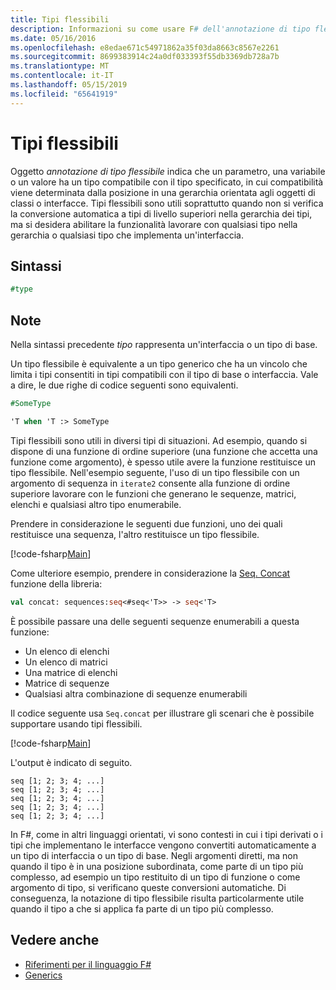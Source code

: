 ```yaml
---
title: Tipi flessibili
description: Informazioni su come usare F# dell'annotazione di tipo flessibile, che indica che un parametro, una variabile o un valore è un tipo compatibile con un tipo specificato.
ms.date: 05/16/2016
ms.openlocfilehash: e8edae671c54971862a35f03da8663c8567e2261
ms.sourcegitcommit: 8699383914c24a0df033393f55db3369db728a7b
ms.translationtype: MT
ms.contentlocale: it-IT
ms.lasthandoff: 05/15/2019
ms.locfileid: "65641919"
---
```

# <a name="flexible-types"></a>Tipi flessibili

Oggetto *annotazione di tipo flessibile* indica che un parametro, una variabile o un valore ha un tipo compatibile con il tipo specificato, in cui compatibilità viene determinata dalla posizione in una gerarchia orientata agli oggetti di classi o interfacce. Tipi flessibili sono utili soprattutto quando non si verifica la conversione automatica a tipi di livello superiori nella gerarchia dei tipi, ma si desidera abilitare la funzionalità lavorare con qualsiasi tipo nella gerarchia o qualsiasi tipo che implementa un'interfaccia.

## <a name="syntax"></a>Sintassi

```fsharp
#type
```

## <a name="remarks"></a>Note

Nella sintassi precedente *tipo* rappresenta un'interfaccia o un tipo di base.

Un tipo flessibile è equivalente a un tipo generico che ha un vincolo che limita i tipi consentiti in tipi compatibili con il tipo di base o interfaccia. Vale a dire, le due righe di codice seguenti sono equivalenti.

```fsharp
#SomeType

'T when 'T :> SomeType
```

Tipi flessibili sono utili in diversi tipi di situazioni. Ad esempio, quando si dispone di una funzione di ordine superiore (una funzione che accetta una funzione come argomento), è spesso utile avere la funzione restituisce un tipo flessibile. Nell'esempio seguente, l'uso di un tipo flessibile con un argomento di sequenza in `iterate2` consente alla funzione di ordine superiore lavorare con le funzioni che generano le sequenze, matrici, elenchi e qualsiasi altro tipo enumerabile.

Prendere in considerazione le seguenti due funzioni, uno dei quali restituisce una sequenza, l'altro restituisce un tipo flessibile.

[!code-fsharp[Main](../../../samples/snippets/fsharp/lang-ref-2/snippet4101.fs)]

Come ulteriore esempio, prendere in considerazione la [Seq. Concat](https://msdn.microsoft.com/library/2eeb69a9-fc2f-4b7d-8dee-101fa2b00712) funzione della libreria:

```fsharp
val concat: sequences:seq<#seq<'T>> -> seq<'T>
```

È possibile passare una delle seguenti sequenze enumerabili a questa funzione:

- Un elenco di elenchi
- Un elenco di matrici
- Una matrice di elenchi
- Matrice di sequenze
- Qualsiasi altra combinazione di sequenze enumerabili

Il codice seguente usa `Seq.concat` per illustrare gli scenari che è possibile supportare usando tipi flessibili.

[!code-fsharp[Main](../../../samples/snippets/fsharp/lang-ref-2/snippet4102.fs)]

L'output è indicato di seguito.

```
seq [1; 2; 3; 4; ...]
seq [1; 2; 3; 4; ...]
seq [1; 2; 3; 4; ...]
seq [1; 2; 3; 4; ...]
seq [1; 2; 3; 4; ...]
```

In F#, come in altri linguaggi orientati, vi sono contesti in cui i tipi derivati o i tipi che implementano le interfacce vengono convertiti automaticamente a un tipo di interfaccia o un tipo di base. Negli argomenti diretti, ma non quando il tipo è in una posizione subordinata, come parte di un tipo più complesso, ad esempio un tipo restituito di un tipo di funzione o come argomento di tipo, si verificano queste conversioni automatiche. Di conseguenza, la notazione di tipo flessibile risulta particolarmente utile quando il tipo a che si applica fa parte di un tipo più complesso.

## <a name="see-also"></a>Vedere anche

- [Riferimenti per il linguaggio F#](index.md)
- [Generics](generics/index.md)
